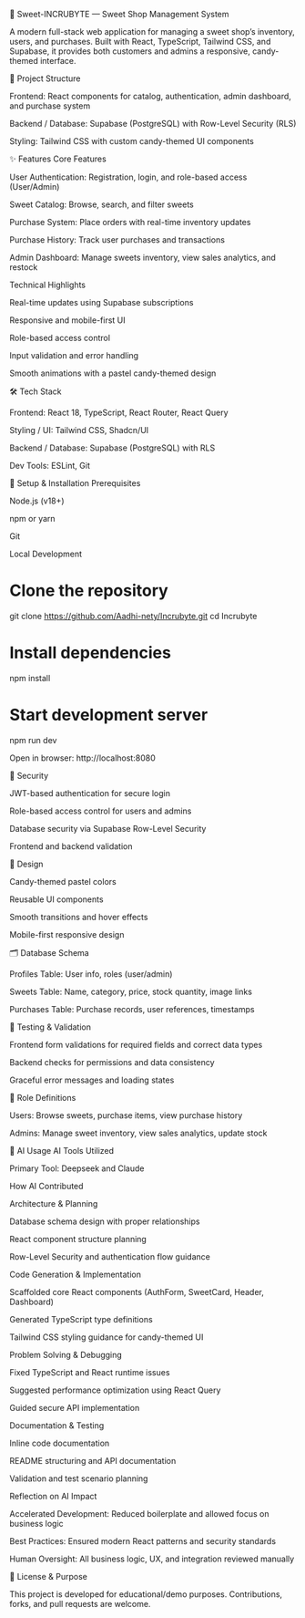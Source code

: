 🍬 Sweet-INCRUBYTE — Sweet Shop Management System

A modern full-stack web application for managing a sweet shop’s inventory, users, and purchases. Built with React, TypeScript, Tailwind CSS, and Supabase, it provides both customers and admins a responsive, candy-themed interface.

📂 Project Structure

Frontend: React components for catalog, authentication, admin dashboard, and purchase system

Backend / Database: Supabase (PostgreSQL) with Row-Level Security (RLS)

Styling: Tailwind CSS with custom candy-themed UI components

✨ Features
Core Features

User Authentication: Registration, login, and role-based access (User/Admin)

Sweet Catalog: Browse, search, and filter sweets

Purchase System: Place orders with real-time inventory updates

Purchase History: Track user purchases and transactions

Admin Dashboard: Manage sweets inventory, view sales analytics, and restock

Technical Highlights

Real-time updates using Supabase subscriptions

Responsive and mobile-first UI

Role-based access control

Input validation and error handling

Smooth animations with a pastel candy-themed design

🛠 Tech Stack

Frontend: React 18, TypeScript, React Router, React Query

Styling / UI: Tailwind CSS, Shadcn/UI

Backend / Database: Supabase (PostgreSQL) with RLS

Dev Tools: ESLint, Git

🚀 Setup & Installation
Prerequisites

Node.js (v18+)

npm or yarn

Git

Local Development
# Clone the repository
git clone https://github.com/Aadhi-nety/Incrubyte.git
cd Incrubyte

# Install dependencies
npm install

# Start development server
npm run dev


Open in browser: http://localhost:8080

🔐 Security

JWT-based authentication for secure login

Role-based access control for users and admins

Database security via Supabase Row-Level Security

Frontend and backend validation

🎨 Design

Candy-themed pastel colors

Reusable UI components

Smooth transitions and hover effects

Mobile-first responsive design

🗂 Database Schema

Profiles Table: User info, roles (user/admin)

Sweets Table: Name, category, price, stock quantity, image links

Purchases Table: Purchase records, user references, timestamps

🧪 Testing & Validation

Frontend form validations for required fields and correct data types

Backend checks for permissions and data consistency

Graceful error messages and loading states

👥 Role Definitions

Users: Browse sweets, purchase items, view purchase history

Admins: Manage sweet inventory, view sales analytics, update stock

🤖 AI Usage
AI Tools Utilized

Primary Tool: Deepseek and Claude

How AI Contributed

Architecture & Planning

Database schema design with proper relationships

React component structure planning

Row-Level Security and authentication flow guidance

Code Generation & Implementation

Scaffolded core React components (AuthForm, SweetCard, Header, Dashboard)

Generated TypeScript type definitions

Tailwind CSS styling guidance for candy-themed UI

Problem Solving & Debugging

Fixed TypeScript and React runtime issues

Suggested performance optimization using React Query

Guided secure API implementation

Documentation & Testing

Inline code documentation

README structuring and API documentation

Validation and test scenario planning

Reflection on AI Impact

Accelerated Development: Reduced boilerplate and allowed focus on business logic

Best Practices: Ensured modern React patterns and security standards

Human Oversight: All business logic, UX, and integration reviewed manually

📝 License & Purpose

This project is developed for educational/demo purposes. Contributions, forks, and pull requests are welcome.

